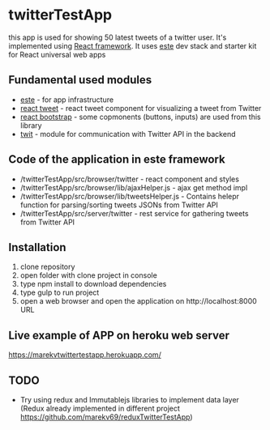 # twitterTestApp

this app is used for showing 50 latest tweets of a twitter user. It's implemented using [React framework](http://facebook.github.io/react/docs/getting-started.html). It uses [este](https://github.com/este/este) dev stack and starter kit for React universal web apps 

## Fundamental used modules
* [este](https://github.com/este/este) - for app infrastructure
* [react tweet](https://github.com/artnotfound/react-tweet) - react tweet component for visualizing a tweet from Twitter
* [react bootstrap](https://github.com/react-bootstrap/react-bootstrap) - some copmonents (buttons, inputs) are used from this library
* [twit](https://github.com/ttezel/twit) - module for communication with Twitter API in the backend

## Code of the application in este framework
* /twitterTestApp/src/browser/twitter - react component and styles
* /twitterTestApp/src/browser/lib/ajaxHelper.js - ajax get method impl
* /twitterTestApp/src/browser/lib/tweetsHelper.js - Contains helepr function for parsing/sorting tweets JSONs from Twitter API
* /twitterTestApp/src/server/twitter - rest service for gathering tweets from Twitter API

## Installation
 1. clone repository
 2. open folder with clone project in console
 3. type npm install to download dependencies
 4. type gulp to run project
 5. open a web browser and open the application on http://localhost:8000 URL

## Live example of APP on heroku web server
 https://marekvtwittertestapp.herokuapp.com/

## TODO
* Try using redux and Immutablejs libraries to implement data layer (Redux already implemented in different project https://github.com/marekv69/reduxTwitterTestApp)
